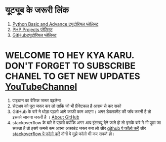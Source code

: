 # यूट्यूब के जरूरी लिंक 
1. [Python Basic and Advance ट्यूटोरियल प्लेलिस्ट](https://www.youtube.com/playlist?list=PLK6wiPavf7QikS9PMYrGZXz1HlE1KZLD3)
2. [PHP Projects प्लेलिस्ट](https://www.youtube.com/playlist?list=PLK6wiPavf7QiEj6IPc3lkjz1wR4w9RM6B)
3. [GitHubट्यूटोरियल प्लेलिस्ट](https://www.youtube.com/watch?v=LUyVs2MTlTM&list=PLK6wiPavf7Qjydpc5v-hdIoqCx2V19pHP)


# WELCOME TO HEY KYA KARU. DON'T FORGET TO SUBSCRIBE CHANEL TO GET NEW UPDATES [YouTubeChannel](https://www.youtube.com/channel/UCphs2JfmIClR62wbyf76HDg/featured?view_as=subscriber)

1. पाइथान का बेसिक जरूर पढ़लेना 
2. सेटअप को पूरा जरूर कर लो ताकि जो भी प्रैक्टिकल है आराम से कर सको 
3. GitHub के बारे मे थोड़ा पढ़लो आगे काफी काम आएगा। अगर डेवलपमेंट की जॉब करनी है तो इसको जानना जरूरी है । [About GitHub](https://github.com/features)
4. stackoverflow के बारे मे पढ़लो क्योंकि अगर आप इंटरव्यू देने जाते हो तो इसके बारे मे भी पूछा जा सकता है तो इसपे कमसे कम अपना अकाउंट जरूर बना लो और [github पे फॉलो करें](https://github.com/heysushil) और [stackoverflow पे फॉलो करें](https://stackoverflow.com/users/4000266/heysushil) दोनों पे मुझे फॉलो भी कर सकते हो।

